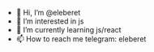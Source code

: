 - 👋 Hi, I’m @eleberet
- 👀 I’m interested in js
- 🌱 I’m currently learning js/react
- 📫 How to reach me telegram: eleberet

<!---
eleberet/eleberet is a ✨ special ✨ repository because its `README.md` (this file) appears on your GitHub profile.
You can click the Preview link to take a look at your changes.
--->
